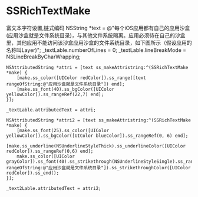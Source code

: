 # SSRichTextMake
富文本字符设置,链式编码
    NSString *text = @"每个iOS应用都有自己的应用沙盒(应用沙盒就是文件系统目录)，与其他文件系统隔离。应用必须待在自己的沙盒里，其他应用不能访问该沙盒应用沙盒的文件系统目录，如下图所示（假设应用的名称叫Layer)";
    _textLable.numberOfLines = 0;
    _textLable.lineBreakMode = NSLineBreakByCharWrapping;
    
    NSAttributedString *attri = [text ss_makeAttristring:^(SSRichTextMake *make) {
        [make.ss_color([UIColor redColor]).ss_range([text rangeOfString:@"应用沙盒就是文件系统目录"]) end];
        [make.ss_font(40).ss_bgColor([UIColor yellowColor]).ss_rangeRef(22,7) end];
    }];
    
    _textLable.attributedText = attri;

    NSAttributedString *attri2 = [text ss_makeAttristring:^(SSRichTextMake *make) {
        [make.ss_font(25).ss_color([UIColor yellowColor]).ss_bgColor([UIColor blueColor]).ss_rangeRef(0, 6) end];
        [make.ss_underline(NSUnderlineStyleThick).ss_underlineColor([UIColor redColor]).ss_rangeRef(0,6) end];
        make.ss_color([UIColor grayColor]).ss_font(40).ss_strikethrough(NSUnderlineStyleSingle).ss_range([text rangeOfString:@"应用沙盒就是文件系统目录"]).ss_strikethroughColor([UIColor redColor]).ss_end();
    }];
    
    _text2Lable.attributedText = attri2;
